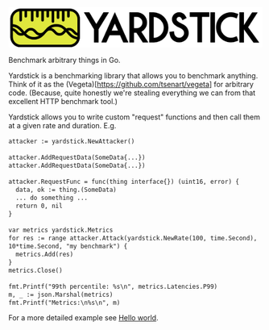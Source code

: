 ![](aux/yardstick.png)

Benchmark arbitrary things in Go.

Yardstick is a benchmarking library that allows you to benchmark anything.
Think of it as the (Vegeta)[https://github.com/tsenart/vegeta] for arbitrary
code. (Because, quite honestly we're stealing everything we can from that
excellent HTTP benchmark tool.)

Yardstick allows you to write custom "request" functions and then call them
at a given rate and duration. E.g.

```
attacker := yardstick.NewAttacker()

attacker.AddRequestData(SomeData{...})
attacker.AddRequestData(SomeData{...})

attacker.RequestFunc = func(thing interface{}) (uint16, error) {
  data, ok := thing.(SomeData)
  ... do something ...
  return 0, nil
}

var metrics yardstick.Metrics
for res := range attacker.Attack(yardstick.NewRate(100, time.Second), 10*time.Second, "my benchmark") {
  metrics.Add(res)
}
metrics.Close()

fmt.Printf("99th percentile: %s\n", metrics.Latencies.P99)
m, _ := json.Marshal(metrics)
fmt.Printf("Metrics:\n%s\n", m)
```

For a more detailed example see [Hello world](examples/helowrld).
